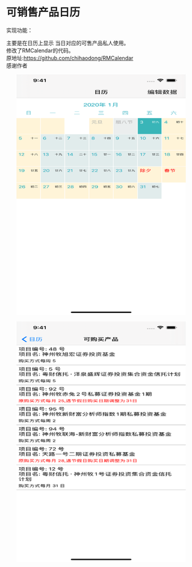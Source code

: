 # 可销售产品日历

实现功能：

主要是在日历上显示 当日对应的可售产品私人使用。  
修改了RMCalendar的代码。  
原地址:https://github.com/chihaodong/RMCalendar  
感谢作者

<p align="center">
	<img src="https://github.com/inszh/vendibilityItem/blob/master/Preview/Simulator%20Screen%20Shot%20-%20iPhone%2011%20Pro%20Max%20-%202020-01-03%20at%2009.41.08.png" alt="Sample"  width="450" height="640">
	<p align="center">
	</p>
</p>

<p align="center">
	<img src="https://github.com/inszh/vendibilityItem/blob/master/Preview/Simulator%20Screen%20Shot%20-%20iPhone%2011%20Pro%20Max%20-%202020-01-03%20at%2009.41.12.png" alt="Sample"  width="450" height="640">
	<p align="center">
	</p>
</p>
